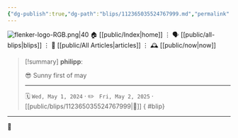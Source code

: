 ```yaml
---
{"dg-publish":true,"dg-path":"blips/112365035524767999.md","permalink":"/blips/112365035524767999/","title":"philipp on mastodon @ 2024-05-01"}
---
```



<div class="transclusion internal-embed is-loaded"><div class="markdown-embed">




![flenker-logo-RGB.png|40](/img/user/attachments/flenker-logo-RGB.png)
🏠 [[public/Index\|home]]  ⋮ 🗣️ [[public/all-blips\|blips]] ⋮  📝 [[public/All Articles\|articles]]  ⋮ 🕰️ [[public/now\|now]]


</div></div>


> [!summary] **philipp**:
>
> 😎 Sunny first of may
> - - -
>
> 🗓️ <code>Wed, May 1, 2024</code>  · ✏️ <code> Fri, May 2, 2025</code>  · [[public/blips/112365035524767999\|🔗]]
{ #blip}


- - -

 👾
